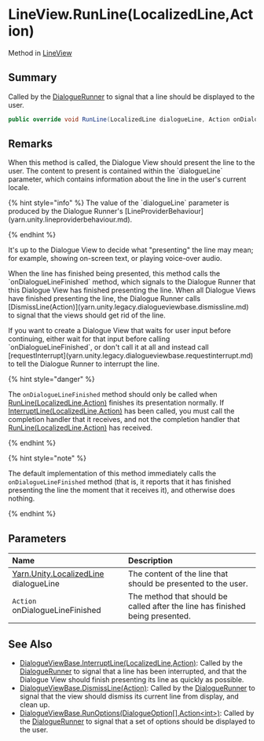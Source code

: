 # LineView.RunLine(LocalizedLine,Action)

Method in [LineView](/docs/api/csharp/yarn.unity.legacy.lineview.md)

## Summary


Called by the  [DialogueRunner](yarn.unity.dialoguerunner.md)  to signal that a line
should be displayed to the user.


```csharp
public override void RunLine(LocalizedLine dialogueLine, Action onDialogueLineFinished)
```

## Remarks

<p>
When this method is called, the Dialogue View should present the
line to the user. The content to present is contained within the
`dialogueLine` parameter, which contains
information about the line in the user's current locale.
</p> <p>
{% hint style="info" %}
The value of the `dialogueLine`
parameter is produced by the Dialogue Runner's [LineProviderBehaviour](yarn.unity.lineproviderbehaviour.md).

{% endhint %}
</p> <p>
It's up to the Dialogue View to decide what "presenting" the line
may mean; for example, showing on-screen text, or playing voice-over
audio.
</p> <p>When the line has finished being presented, this method calls
the `onDialogueLineFinished` method, which signals
to the Dialogue Runner that this Dialogue View has finished
presenting the line. When all Dialogue Views have finished
presenting the line, the Dialogue Runner calls [DismissLine(Action)](yarn.unity.legacy.dialogueviewbase.dismissline.md) to signal that the views should get rid
of the line.</p> <p>
If you want to create a Dialogue View that waits for user input
before continuing, either wait for that input before calling
`onDialogueLineFinished`, or don't call it at all
and instead call [requestInterrupt](yarn.unity.legacy.dialogueviewbase.requestinterrupt.md) to tell the Dialogue
Runner to interrupt the line.
</p> <p>
{% hint style="danger" %}

The `onDialogueLineFinished` method should only be
called when [RunLine(LocalizedLine,Action)](yarn.unity.legacy.dialogueviewbase.runline.md) finishes its presentation
normally. If [InterruptLine(LocalizedLine,Action)](yarn.unity.legacy.dialogueviewbase.interruptline.md) has been called, you must
call the completion handler that it receives, and not the completion
handler that [RunLine(LocalizedLine,Action)](yarn.unity.legacy.dialogueviewbase.runline.md) has received.

{% endhint %}
</p> <p>
{% hint style="note" %}

The default implementation of this method immediately calls the
`onDialogueLineFinished` method (that is, it
reports that it has finished presenting the line the moment that it
receives it), and otherwise does nothing.

{% endhint %}
</p>

## Parameters

|Name|Description|
|:---|:---|
|[Yarn.Unity.LocalizedLine](/docs/api/csharp/yarn.unity.localizedline.md) dialogueLine|The content of the line that should be presented to the user.|
|`Action` onDialogueLineFinished|The method that should be called after the line has finished being presented.|

## See Also

* [DialogueViewBase.InterruptLine\(LocalizedLine,Action\)](/docs/api/csharp/yarn.unity.legacy.dialogueviewbase.interruptline.md): Called by the  [DialogueRunner](yarn.unity.dialoguerunner.md)  to signal that a line has been interrupted, and that the Dialogue View should finish presenting its line as quickly as possible.
* [DialogueViewBase.DismissLine\(Action\)](/docs/api/csharp/yarn.unity.legacy.dialogueviewbase.dismissline.md): Called by the  [DialogueRunner](yarn.unity.dialoguerunner.md)  to signal that the view should dismiss its current line from display, and clean up.
* [DialogueViewBase.RunOptions\(DialogueOption\[\],Action\<int\>\)](/docs/api/csharp/yarn.unity.legacy.dialogueviewbase.runoptions.md): Called by the  [DialogueRunner](yarn.unity.dialoguerunner.md)  to signal that a set of options should be displayed to the user.

